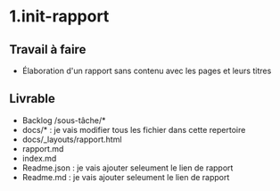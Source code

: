 # 1.init-rapport

## Travail à faire

- Élaboration d'un rapport sans contenu avec les pages et leurs titres

## Livrable
- Backlog /sous-tâche/*
- docs/* : je vais modifier tous les fichier dans cette repertoire
- docs/_layouts/rapport.html
- rapport.md
- index.md
- Readme.json : je vais ajouter seleument le lien de rapport
- Readme.md  : je vais ajouter seleument le lien de rapport